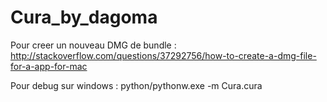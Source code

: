 Cura_by_dagoma
==============

Pour creer un nouveau DMG de bundle :
http://stackoverflow.com/questions/37292756/how-to-create-a-dmg-file-for-a-app-for-mac

Pour debug sur windows :
python/pythonw.exe -m Cura.cura
